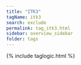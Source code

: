 ```yaml
---
title: "ITK3"
tagName: itk3
search: exclude
permalink: tag_itk3.html
sidebar: overview_sidebar
folder: tags
---
```

{% include taglogic.html %}


